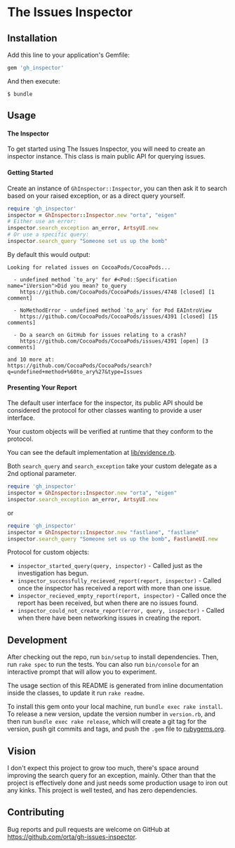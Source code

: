 # The Issues Inspector

## Installation

Add this line to your application's Gemfile:

```ruby
gem 'gh_inspector'
```

And then execute:

    $ bundle

## Usage

#### The Inspector

To get started using The Issues Inspector, you will need to
create an inspector instance. This class is main public API for querying issues.

#### Getting Started

Create an instance of `GhInspector::Inspector`, you can then ask it to search
based on your raised exception, or as a direct query yourself.

``` ruby
require 'gh_inspector'
inspector = GhInspector::Inspector.new "orta", "eigen"
# Either use an error:
inspector.search_exception an_error, ArtsyUI.new
# Or use a specific query:
inspector.search_query "Someone set us up the bomb"
```

By default this would output:

```
Looking for related issues on CocoaPods/CocoaPods...

  - undefined method `to_ary' for #<Pod::Specification name="iVersion">Did you mean? to_query
    https://github.com/CocoaPods/CocoaPods/issues/4748 [closed] [1 comment]

  - NoMethodError - undefined method `to_ary' for Pod EAIntroView
    https://github.com/CocoaPods/CocoaPods/issues/4391 [closed] [15 comments]

  - Do a search on GitHub for issues relating to a crash?
    https://github.com/CocoaPods/CocoaPods/issues/4391 [open] [3 comments]

and 10 more at:
https://github.com/CocoaPods/CocoaPods/search?q=undefined+method+%60to_ary%27&type=Issues
```
#### Presenting Your Report 

The default user interface for the inspector, its public API should be
considered the protocol for other classes wanting to provide a user interface.

Your custom objects will be verified at runtime that they conform to the protocol.

You can see the default implementation at
[lib/evidence.rb](/orta/gh-issues-inspector/tree/master/lib/evidence.rb).

Both `search_query` and `search_exception` take your custom delegate as a 2nd optional parameter.

``` ruby
require 'gh_inspector'
inspector = GhInspector::Inspector.new "orta", "eigen"
inspector.search_exception an_error, ArtsyUI.new
```

or

``` ruby
require 'gh_inspector'
inspector = GhInspector::Inspector.new "fastlane", "fastlane"
inspector.search_query "Someone set us up the bomb", FastlaneUI.new
```


Protocol for custom objects:

 - `inspector_started_query(query, inspector)` - Called just as the investigation has begun.
 - `inspector_successfully_recieved_report(report, inspector)` - Called once the inspector has received a report with more than one issue.
 - `inspector_recieved_empty_report(report, inspector)` - Called once the report has been received, but when there are no issues found.
 - `inspector_could_not_create_report(error, query, inspector)` - Called when there have been networking issues in creating the report.


## Development

After checking out the repo, run `bin/setup` to install dependencies. Then, run `rake spec` to run the tests. You can also run `bin/console` for an interactive prompt that will allow you to experiment.

The usage section of this README is generated from inline documentation inside the classes, to update it run `rake readme`.

To install this gem onto your local machine, run `bundle exec rake install`. To release a new version, update the version number in `version.rb`, and then run `bundle exec rake release`, which will create a git tag for the version, push git commits and tags, and push the `.gem` file to [rubygems.org](https://rubygems.org).

## Vision

I don't expect this project to grow too much, there's space around improving the search query for an exception, mainly. Other than that the project is effectively done and just needs some production usage to iron out any kinks. This project is well tested, and has zero dependencies.

## Contributing

Bug reports and pull requests are welcome on GitHub at https://github.com/orta/gh-issues-inspector.
